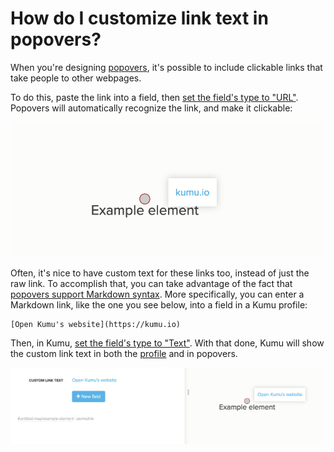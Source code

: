 # How do I customize link text in popovers?

When you're designing [popovers](/guides/popovers.md), it's possible to include clickable links that take people to other webpages.

To do this, paste the link into a field, then [set the field's type to "URL"](/guides/fields.md#customize-a-field). Popovers will automatically recognize the link, and make it clickable:

![](/images/popover-link-raw.png)

Often, it's nice to have custom text for these links too, instead of just the raw link. To accomplish that, you can take advantage of the fact that [popovers support Markdown syntax](/guides/popovers.md#using-markdown-to-style-the-popover). More specifically, you can enter a Markdown link, like the one you see below, into a field in a Kumu profile:

```
[Open Kumu's website](https://kumu.io)
```

Then, in Kumu, [set the field's type to "Text"](/guides/fields.md#customize-a-field). With that done, Kumu will show the custom link text in both the [profile](/guides/profiles.md) and in popovers.

![](/images/popover-link-custom-text.png)


